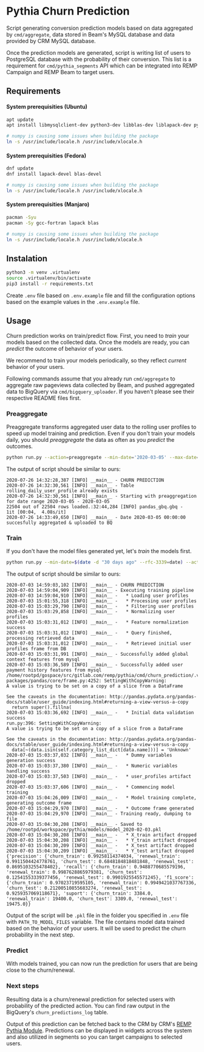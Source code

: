 # Pythia Churn Prediction

Script generating conversion prediction models based on data aggregated by `cmd/aggregate`, data stored in Beam's MySQL database and data provided by CRM MySQL database.

Once the prediction models are generated, script is writing list of users to PostgreSQL database with the probability of their conversion. This list is a requirement for `cmd/pythia_segments` API which can be integrated into REMP Campaign and REMP Beam to target users.

## Requirements

#### System prerequisities (Ubuntu)

```bash
apt update
apt install libmysqlclient-dev python3-dev libblas-dev liblapack-dev python3-venv

# numpy is causing some issues when building the package
ln -s /usr/include/locale.h /usr/include/xlocale.h

```

#### System prerequisities (Fedora)

```bash
dnf update
dnf install lapack-devel blas-devel

# numpy is causing some issues when building the package
ln -s /usr/include/locale.h /usr/include/xlocale.h
```

#### System prerequisities (Manjaro)

```bash
pacman -Syu
pacman -Sy gcc-fortran lapack blas

# numpy is causing some issues when building the package
ln -s /usr/include/locale.h /usr/include/xlocale.h
```

## Instalation

```bash
python3 -m venv .virtualenv
source .virtualenv/bin/activate
pip3 install -r requirements.txt
```

Create `.env` file based on `.env.example` file and fill the configuration options based on the example values in the `.env.example` file.

## Usage

Churn prediction works on train/predict flow. First, you need to *train* your models based on the collected data. Once the models are ready, you can *predict* the outcome of behavior of your users.

We recommend to train your models periodically, so they reflect *current* behavior of your users.

Following commands assume that you already run `cmd/aggregate` to aggregate raw pageviews data collected by Beam, and pushed aggregated data to BigQuery via `cmd/bigquery_uploader`. If you haven't please see their respective README files first.

### Preaggregate

Preaggregate transforms aggregated user data to the rolling user profiles to speed up model training and prediction. Even if you don't train your models daily, you should *preaggregate* the data as often as you *predict* the outcomes.

```bash
python run.py --action=preaggregate --min-date='2020-03-05' --max-date='2020-03-05'
```

The output of script should be similar to ours:

```
2020-07-26 14:32:28,387 [INFO] __main__ - CHURN PREDICTION
2020-07-26 14:32:30,561 [INFO] __main__ - Table rolling_daily_user_profile already exists
2020-07-26 14:32:30,561 [INFO] __main__ - Starting with preaggregation for date range 2020-03-05 - 2020-03-05
22504 out of 22504 rows loaded.:32:44,284 [INFO] pandas_gbq.gbq - 
1it [00:04,  4.08s/it]
2020-07-26 14:33:49,650 [INFO] __main__ - Date 2020-03-05 00:00:00 succesfully aggregated & uploaded to BQ
```

### Train

If you don't have the model files generated yet, let's *train* the models first. 

```bash
python run.py --min-date=$(date -d "30 days ago" --rfc-3339=date) --action 'train' 
```

The output of script should be similar to ours:

```
2020-07-03 14:59:03,102 [INFO] __main__ - CHURN PREDICTION
2020-07-03 14:59:04,909 [INFO] __main__ - Executing training pipeline
2020-07-03 14:59:04,910 [INFO] __main__ -   * Loading user profiles
2020-07-03 15:01:55,318 [INFO] __main__ -   * Processing user profiles
2020-07-03 15:03:29,790 [INFO] __main__ -   * Filtering user profiles
2020-07-03 15:03:29,858 [INFO] __main__ -   * Normalizing user profiles
2020-07-03 15:03:31,012 [INFO] __main__ -   * Feature normalization success
2020-07-03 15:03:31,012 [INFO] __main__ -   * Query finished, processing retrieved data
2020-07-03 15:03:31,012 [INFO] __main__ -   * Retrieved initial user profiles frame from DB
2020-07-03 15:03:31,991 [INFO] __main__ - Successfully added global context features from mysql
2020-07-03 15:03:36,589 [INFO] __main__ - Successfully added user payment history features from mysql
/home/rootpd/gospace/src/gitlab.com/remp/pythia/cmd/churn_prediction/.virtualenv/lib/python3.8/site-packages/pandas/core/frame.py:4252: SettingWithCopyWarning: 
A value is trying to be set on a copy of a slice from a DataFrame

See the caveats in the documentation: http://pandas.pydata.org/pandas-docs/stable/user_guide/indexing.html#returning-a-view-versus-a-copy
  return super().fillna(
2020-07-03 15:03:36,692 [INFO] __main__ -   * Initial data validation success
run.py:396: SettingWithCopyWarning: 
A value is trying to be set on a copy of a slice from a DataFrame

See the caveats in the documentation: http://pandas.pydata.org/pandas-docs/stable/user_guide/indexing.html#returning-a-view-versus-a-copy
  data[~(data.isin(self.category_list_dict[data.name]))] = 'Unknown'
2020-07-03 15:03:37,032 [INFO] __main__ -   * Dummy variables generation success
2020-07-03 15:03:37,380 [INFO] __main__ -   * Numeric variables handling success
2020-07-03 15:03:37,503 [INFO] __main__ -   * user_profiles artifact dropped
2020-07-03 15:03:37,606 [INFO] __main__ -   * Commencing model training
2020-07-03 15:04:26,009 [INFO] __main__ -   * Model training complete, generating outcome frame
2020-07-03 15:04:29,970 [INFO] __main__ -   * Outcome frame generated
2020-07-03 15:04:29,970 [INFO] __main__ - Training ready, dumping to file
2020-07-03 15:04:30,208 [INFO] __main__ - Saved to /home/rootpd/workspace/pythia/models/model_2020-02-03.pkl
2020-07-03 15:04:30,208 [INFO] __main__ -   * X_train artifact dropped
2020-07-03 15:04:30,208 [INFO] __main__ -   * Y_train artifact dropped
2020-07-03 15:04:30,209 [INFO] __main__ -   * X_test artifact dropped
2020-07-03 15:04:30,209 [INFO] __main__ -   * Y_test artifact dropped
{'precision': {'churn_train': 0.99258114374034, 'renewal_train': 0.9911504424778761, 'churn_test': 0.6848184818481848, 'renewal_test': 0.8695103255478402}, 'recall': {'churn_train': 0.9488770685579196, 'renewal_train': 0.9987628865979381, 'churn_test': 0.12541553339377456, 'renewal_test': 0.9901925545571245}, 'f1_score': {'churn_train': 0.97023719595105, 'renewal_train': 0.9949421037767336, 'churn_test': 0.21200510855683274, 'renewal_test': 0.9259357069118671}, 'suport': {'churn_train': 3384.0, 'renewal_train': 19400.0, 'churn_test': 3309.0, 'renewal_test': 19475.0}}
```

Output of the script will be `.pkl` file in the folder you specified in `.env` file with `PATH_TO_MODEL_FILES` variable. The file contains model data trained based on the behavior of your users. It will be used to predict the churn probability in the next step.

### Predict

With models trained, you can now run the prediction for users that are being close to the churn/renewal.

### Next steps

Resulting data is a churn/renewal prediction for selected users with probability of the predicted action. You can find raw output in the BigQuery's `churn_predictions_log` table.

Output of this prediction can be fetched back to the CRM by CRM's [REMP Pythia Module](https://github.com/remp2020/crm-remp-pythia-module). Predictions can be displayed in widgets across the system and also utilized in segments so you can target campaigns to selected users.